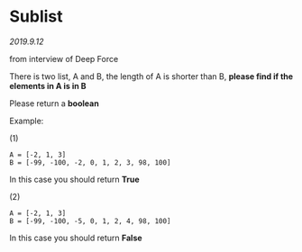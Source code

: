 # Sublist

*2019.9.12* 

from interview of Deep Force

There is two list, A and B, the length of A is shorter than B, **please find if the elements in A is in B**

Please return a **boolean**

Example:

(1)
```
A = [-2, 1, 3]
B = [-99, -100, -2, 0, 1, 2, 3, 98, 100]
```
In this case you should return **True**

(2)
```
A = [-2, 1, 3]
B = [-99, -100, -5, 0, 1, 2, 4, 98, 100]
```
In this case you should return **False**
